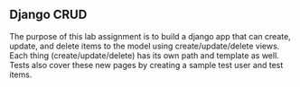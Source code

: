 ## Django CRUD

The purpose of this lab assignment is to build a django app that can create, update, and delete items to the model using create/update/delete views. Each thing (create/update/delete) has its own path and template as well. Tests also cover these new pages by creating a sample test user and test items.
